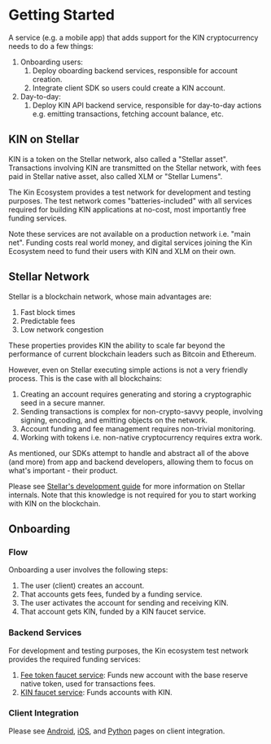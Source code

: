 # Getting Started

A service (e.g. a mobile app) that adds support for the KIN cryptocurrency needs to do a few things:

1. Onboarding users:
    1. Deploy oboarding backend services, responsible for account creation.
    1. Integrate client SDK so users could create a KIN account.
1. Day-to-day:
    1. Deploy KIN API backend service, responsible for day-to-day actions e.g. emitting transactions, fetching account balance, etc.

## KIN on Stellar

KIN is a token on the Stellar network, also called a "Stellar asset".
Transactions involving KIN are transmitted on the Stellar network,
with fees paid in Stellar native asset, also called XLM or "Stellar Lumens".

The Kin Ecosystem provides a test network for development and testing purposes.
The test network comes "batteries-included" with all services required for building KIN applications at no-cost,
most importantly free funding services.

Note these services are not available on a production network
i.e. "main net". Funding costs real world money, and digital services joining the Kin Ecosystem
need to fund their users with KIN and XLM on their own.

## Stellar Network

Stellar is a blockchain network, whose main advantages are:

1. Fast block times
1. Predictable fees
1. Low network congestion

These properties provides KIN the ability to scale far beyond the performance of current blockchain leaders
such as Bitcoin and Ethereum.

However, even on Stellar executing simple actions is not a very friendly process. This is the case with all blockchains:

1. Creating an account requires generating and storing a cryptographic seed in a secure manner.
1. Sending transactions is complex for non-crypto-savvy people, involving signing, encoding, and emitting objects on the network.
1. Account funding and fee management requires non-trivial monitoring.
1. Working with tokens i.e. non-native cryptocurrency requires extra work.

As mentioned, our SDKs attempt to handle and abstract all of the above (and more) from app and backend developers,
allowing them to focus on what's important - their product.

Please see [Stellar's development guide](https://www.stellar.org/developers/guides/) for more information on Stellar internals.
Note that this knowledge is not required for you to start working with KIN on the blockchain.

## Onboarding

### Flow

Onboarding a user involves the following steps:

1. The user (client) creates an account.
1. That accounts gets fees, funded by a funding service.
1. The user activates the account for sending and receiving KIN.
1. That account gets KIN, funded by a KIN faucet service.

### Backend Services

For development and testing purposes, the Kin ecosystem test network provides the required funding services:

1. [Fee token faucet service](fee-faucet.md): Funds new account with the base reserve native token, used for transactions fees.
1. [KIN faucet service](kin-faucet.md): Funds accounts with KIN.

### Client Integration

Please see [Android](android.md), [iOS](ios.md), and [Python](python.md) pages on client integration.
